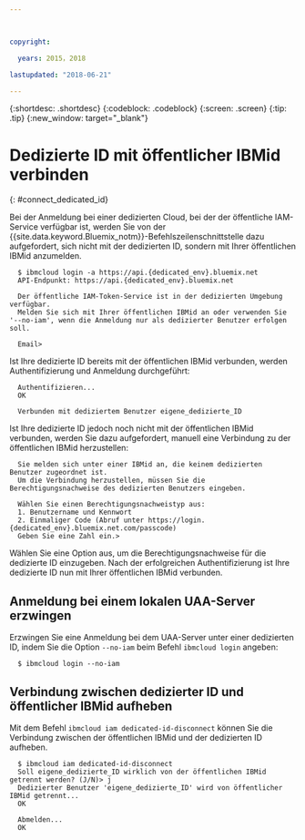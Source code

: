 ```yaml
---



copyright:

  years: 2015，2018

lastupdated: "2018-06-21"

---
```


{:shortdesc: .shortdesc}
{:codeblock: .codeblock}
{:screen: .screen}
{:tip: .tip}
{:new_window: target="_blank"}

# Dedizierte ID mit öffentlicher IBMid verbinden
{: #connect_dedicated_id}

Bei der Anmeldung bei einer dedizierten Cloud, bei der der öffentliche IAM-Service verfügbar ist, werden Sie von der {{site.data.keyword.Bluemix_notm}}-Befehlszeilenschnittstelle dazu aufgefordert, sich nicht mit der dedizierten ID, sondern mit Ihrer öffentlichen IBMid anzumelden.


```
  $ ibmcloud login -a https://api.{dedicated_env}.bluemix.net
  API-Endpunkt: https://api.{dedicated_env}.bluemix.net

  Der öffentliche IAM-Token-Service ist in der dedizierten Umgebung verfügbar.
  Melden Sie sich mit Ihrer öffentlichen IBMid an oder verwenden Sie '--no-iam', wenn die Anmeldung nur als dedizierter Benutzer erfolgen soll.

  Email>
```

Ist Ihre dedizierte ID bereits mit der öffentlichen IBMid verbunden, werden Authentifizierung und Anmeldung durchgeführt:

```
  Authentifizieren...
  OK

  Verbunden mit dediziertem Benutzer eigene_dedizierte_ID
```

Ist Ihre dedizierte ID jedoch noch nicht mit der öffentlichen IBMid verbunden, werden Sie dazu aufgefordert, manuell eine Verbindung zu der öffentlichen IBMid herzustellen:

```
  Sie melden sich unter einer IBMid an, die keinem dedizierten Benutzer zugeordnet ist.
  Um die Verbindung herzustellen, müssen Sie die Berechtigungsnachweise des dedizierten Benutzers eingeben.

  Wählen Sie einen Berechtigungsnachweistyp aus:
  1. Benutzername und Kennwort
  2. Einmaliger Code (Abruf unter https://login.{dedicated_env}.bluemix.net.com/passcode)
  Geben Sie eine Zahl ein.>
```

Wählen Sie eine Option aus, um die Berechtigungsnachweise für die dedizierte ID einzugeben. Nach der erfolgreichen Authentifizierung ist Ihre dedizierte ID nun mit Ihrer öffentlichen IBMid verbunden.

## Anmeldung bei einem lokalen UAA-Server erzwingen

Erzwingen Sie eine Anmeldung bei dem UAA-Server unter einer dedizierten ID, indem Sie die Option `--no-iam` beim Befehl `ibmcloud login` angeben:

```
  $ ibmcloud login --no-iam
```

## Verbindung zwischen dedizierter ID und öffentlicher IBMid aufheben

Mit dem Befehl `ibmcloud iam dedicated-id-disconnect` können Sie die Verbindung zwischen der öffentlichen IBMid und der dedizierten ID aufheben.

```
  $ ibmcloud iam dedicated-id-disconnect
  Soll eigene_dedizierte_ID wirklich von der öffentlichen IBMid getrennt werden? (J/N)> j
  Dedizierter Benutzer 'eigene_dedizierte_ID' wird von öffentlicher IBMid getrennt...
  OK

  Abmelden...
  OK
```
